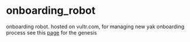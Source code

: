 # onboarding_robot
onboarding robot. hosted on vultr.com, for managing new yak onboarding process
see this [page](https://roamresearch.com/#/app/ArtOfGig/page/BCtNygG7E) for the genesis
